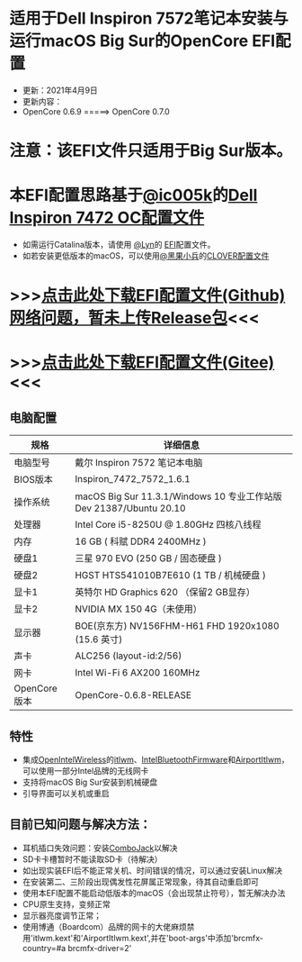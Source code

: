 # 适用于Dell Inspiron 7572笔记本安装与运行macOS Big Sur的OpenCore EFI配置
  * 更新：2021年4月9日
  * 更新内容：
  * OpenCore 0.6.9 =====> OpenCore 0.7.0
# 注意：该EFI文件只适用于Big Sur版本。
# 本EFI配置思路基于[@ic005k](https://github.com/ic005k)的[Dell Inspiron 7472 OC配置文件](https://github.com/ic005k/DELL7472)
* 如需运行Catalina版本，请使用 [@Lyn](https://github.com/lyngogogog)的 [EFI](https://github.com/lyngogogog/Dell-7472-7572-Hackintosh-EFI)配置文件。
* 如若安装更低版本的macOS，可以使用[@黑果小兵](https://github.com/daliansky)的[CLOVER配置文件](https://github.com/daliansky/Dell-Inspiron-7560-Hackintosh)
# >>>[点击此处下载EFI配置文件(Github) 网络问题，暂未上传Release包](https://github.com/iXeor/Dell-Inspiron-7572-BigSur-OC/releases/download/Dell-Ins-7572-BigSur-OC-6.9-RELEASE/EFI.zip)<<<
# >>>[点击此处下载EFI配置文件(Gitee)](https://gitee.com/Shirakage/Dell-Inspiron-7572-BigSur-OC/attach_files/709779/download/EFI.zip)<<<
## 电脑配置

| 规格     | 详细信息                                                     |
| -------- | ------------------------------------------------------------ |
| 电脑型号 | 戴尔 Inspiron 7572 笔记本电脑                                |
| BIOS版本 | Inspiron_7472_7572_1.6.1                               |
| 操作系统 | macOS Big Sur 11.3.1/Windows 10 专业工作站版Dev 21387/Ubuntu 20.10       |
| 处理器   | Intel Core i5-8250U @ 1.80GHz 四核八线程                          |
| 内存     | 16 GB ( 科赋 DDR4 2400MHz )                                |
| 硬盘1     | 三星 970 EVO (250 GB / 固态硬盘 )                          |
| 硬盘2     | HGST HTS541010B7E610 (1 TB / 机械硬盘 )                          |
| 显卡1     | 英特尔 HD Graphics 620 （保留2 GB显存）             |
| 显卡2     | NVIDIA MX 150 4G（未使用）              |
| 显示器   | BOE(京东方) NV156FHM-H61 FHD 1920x1080 (15.6 英寸)                       |
| 声卡     | ALC256 (layout-id:2/56)                                      |
| 网卡     | Intel Wi-Fi 6 AX200 160MHz                      |
| OpenCore版本     | OpenCore-0.6.8-RELEASE                      |

## 特性

* 集成[OpenIntelWireless](https://github.com/OpenIntelWireless)的[itlwm](https://github.com/OpenIntelWireless/itlwm)、[IntelBluetoothFirmware](https://github.com/OpenIntelWireless/IntelBluetoothFirmware)和[AirportItlwm](https://github.com/OpenIntelWireless/itlwm/tree/master/AirportItlwm)，可以使用一部分Intel品牌的无线网卡
* 支持将macOS Big Sur安装到机械硬盘
* 引导界面可以关机或重启

## 目前已知问题与解决方法：

* 耳机插口失效问题：安装[ComboJack](https://github.com/hackintosh-stuff/ComboJack)以解决
* SD卡卡槽暂时不能读取SD卡（待解决）
* 如出现实装EFI后不能正常关机、时间错误的情况，可以通过安装Linux解决
* 在安装第二、三阶段出现偶发性花屏属正常现象，待其自动重启即可
* 使用本EFI配置不能启动低版本的macOS（会出现禁止符号），暂无解决办法
* CPU原生支持，变频正常
* 显示器亮度调节正常；
* 使用博通（Boardcom）品牌的网卡的大佬麻烦禁用'itlwm.kext'和'AirportItlwm.kext',并在'boot-args'中添加'brcmfx-country=#a brcmfx-driver=2'
